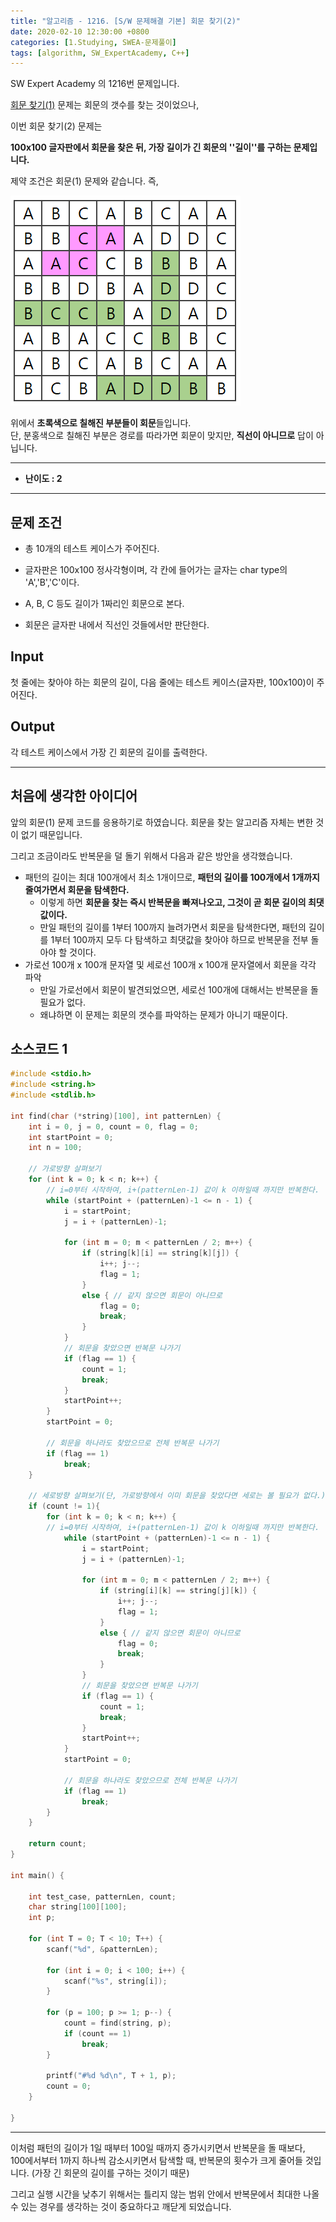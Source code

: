 ```yaml
---
title: "알고리즘 - 1216. [S/W 문제해결 기본] 회문 찾기(2)"
date: 2020-02-10 12:30:00 +0800
categories: [1.Studying, SWEA-문제풀이]
tags: [algorithm, SW_ExpertAcademy, C++]
---
```


SW Expert Academy 의 1216번 문제입니다.  



[회문 찾기(1)](https://chanhuiseok.github.io/posts/algo-17/) 문제는 회문의 갯수를 찾는 것이었으나,

이번 회문 찾기(2) 문제는

**100x100 글자판에서 회문을 찾은 뒤, 가장 길이가 긴 회문의 ''길이''를 구하는 문제입니다.**



제약 조건은 회문(1) 문제와 같습니다. 즉,

![](https://github.com/ChanhuiSeok/chanhuiseok.github.io/blob/master/assets/img/sample/algo17_1.PNG?raw=true)

위에서 **초록색으로 칠해진 부분들이 회문**들입니다.  
단, 분홍색으로 칠해진 부분은 경로를 따라가면 회문이 맞지만, **직선이 아니므로** 답이 아닙니다.

------



- **난이도 : 2**

---

## **문제 조건**

* 총 10개의 테스트 케이스가 주어진다.

* 글자판은 100x100 정사각형이며, 각 칸에 들어가는 글자는 char type의 'A','B','C'이다.

* A, B, C 등도 길이가 1짜리인 회문으로 본다.

* 회문은 글자판 내에서 직선인 것들에서만 판단한다.

  

## **Input**

첫 줄에는 찾아야 하는 회문의 길이, 다음 줄에는 테스트 케이스(글자판, 100x100)이 주어진다.



## **Output**

각 테스트 케이스에서 가장 긴 회문의 길이를 출력한다.

---



## **처음에 생각한 아이디어**

앞의 회문(1) 문제 코드를 응용하기로 하였습니다. 회문을 찾는 알고리즘 자체는 변한 것이 없기 때문입니다.

그리고 조금이라도 반복문을 덜 돌기 위해서 다음과 같은 방안을 생각했습니다.

* 패턴의 길이는 최대 100개에서 최소 1개이므로, **패턴의 길이를 100개에서 1개까지 줄여가면서 회문을 탐색한다.**
  * 이렇게 하면 **회문을 찾는 즉시 반복문을 빠져나오고, 그것이 곧 회문 길이의 최댓값이다.**
  * 만일 패턴의 길이를 1부터 100까지 늘려가면서 회문을 탐색한다면, 패턴의 길이를 1부터 100까지 모두 다 탐색하고 최댓값을 찾아야 하므로 반복문을 전부 돌아야 할 것이다.
* 가로선 100개 x 100개 문자열 및 세로선 100개 x 100개 문자열에서 회문을 각각 파악
  * 만일 가로선에서 회문이 발견되었으면, 세로선 100개에 대해서는 반복문을 돌 필요가 없다.
  * 왜냐하면 이 문제는 회문의 갯수를 파악하는 문제가 아니기 때문이다.



## **소스코드 1**

```c++
#include <stdio.h>
#include <string.h>
#include <stdlib.h>

int find(char (*string)[100], int patternLen) {
	int i = 0, j = 0, count = 0, flag = 0;
	int startPoint = 0;
	int n = 100;

	// 가로방향 살펴보기
	for (int k = 0; k < n; k++) {
		// i=0부터 시작하여, i+(patternLen-1) 값이 k 이하일때 까지만 반복한다.
		while (startPoint + (patternLen)-1 <= n - 1) {
			i = startPoint;
			j = i + (patternLen)-1;

			for (int m = 0; m < patternLen / 2; m++) {
				if (string[k][i] == string[k][j]) {
					i++; j--;
					flag = 1;
				}
				else { // 같지 않으면 회문이 아니므로
					flag = 0;
					break;
				}
			}
			// 회문을 찾았으면 반복문 나가기
			if (flag == 1) {
				count = 1;
				break;
			}
			startPoint++;
		}
		startPoint = 0;

		// 회문을 하나라도 찾았으므로 전체 반복문 나가기
		if (flag == 1)
			break;
	}

	// 세로방향 살펴보기(단, 가로방향에서 이미 회문을 찾았다면 세로는 볼 필요가 없다.)
	if (count != 1){
		for (int k = 0; k < n; k++) {
		// i=0부터 시작하여, i+(patternLen-1) 값이 k 이하일때 까지만 반복한다.
			while (startPoint + (patternLen)-1 <= n - 1) {
				i = startPoint;
				j = i + (patternLen)-1;

				for (int m = 0; m < patternLen / 2; m++) {
					if (string[i][k] == string[j][k]) {
						i++; j--;
						flag = 1;
					}
					else { // 같지 않으면 회문이 아니므로
						flag = 0;
						break;
					}
				}
				// 회문을 찾았으면 반복문 나가기
				if (flag == 1) {
					count = 1;
					break;
				}
				startPoint++;
			}
			startPoint = 0;

			// 회문을 하나라도 찾았으므로 전체 반복문 나가기
			if (flag == 1)
				break;
		}
	}

	return count;
}

int main() {

	int test_case, patternLen, count;
	char string[100][100];
	int p;

	for (int T = 0; T < 10; T++) {
		scanf("%d", &patternLen);

		for (int i = 0; i < 100; i++) {
			scanf("%s", string[i]);
		}

		for (p = 100; p >= 1; p--) {
			count = find(string, p);
			if (count == 1)
				break;
		}

		printf("#%d %d\n", T + 1, p);
		count = 0;
	}

}
```

------

이처럼 패턴의 길이가 1일 때부터 100일 때까지 증가시키면서 반복문을 돌 때보다,   
100에서부터 1까지 하나씩 감소시키면서 탐색할 때, 반복문의 횟수가 크게 줄어들 것입니다. (가장 긴 회문의 길이를 구하는 것이기 때문)

그리고 실행 시간을 낮추기 위해서는 틀리지 않는 범위 안에서 반복문에서 최대한 나올 수 있는 경우를 생각하는 것이 중요하다고 깨닫게 되었습니다.